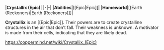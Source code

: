 |**Crystallix (Epic)**|
|-|-|
|**Abilities**|[[Epic\|Epic]]|
|**Homeworld**|[[Earth (Reckoners)\|Earth (Reckoners)]]|

**Crystallix** is an [[Epic\|Epic]]. Their powers are to create crystalline structures in the air that don’t fall. Their weakness is unknown. A motivator is made from their cells, indicating that they are likely dead.



https://coppermind.net/wiki/Crystallix_(Epic)
